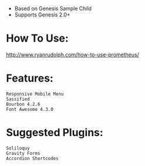 * Based on Genesis Sample Child
* Supports Genesis 2.0+

# How To Use:

<http://www.ryanrudolph.com/how-to-use-prometheus/>

# Features:

    Responsive Mobile Menu
    Sassified
    Bourbon 4.2.6
    Font Awesome 4.3.0

# Suggested Plugins:

    Soliloquy
    Gravity Forms
    Accordion Shortcodes
